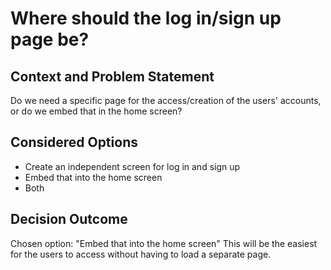 # Where should the log in/sign up page be?

## Context and Problem Statement

Do we need a specific page for the access/creation of the users' accounts, or do we embed that in the home screen?

## Considered Options

* Create an independent screen for log in and sign up
* Embed that into the home screen
* Both

## Decision Outcome

Chosen option: "Embed that into the home screen" This will be the easiest for the users to access without having to load a separate page.
